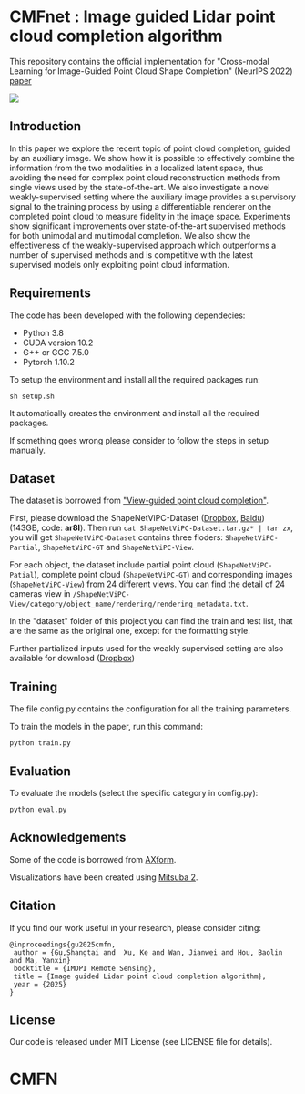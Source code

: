 
# CMFnet : Image guided Lidar point cloud completion algorithm
This repository contains the official implementation for "Cross-modal Learning for Image-Guided Point Cloud Shape Completion" (NeurIPS 2022) [paper](https://arxiv.org/pdf/2209.09552.pdf)

![](figs/mmpc_arch.png)

## Introduction
In this paper we explore the recent topic of point cloud completion, guided by an auxiliary image. We show how it is possible to effectively combine the information from the two modalities in a localized latent space, thus avoiding the need for complex point cloud reconstruction methods from single views used by the state-of-the-art. We also investigate a novel weakly-supervised setting where the auxiliary image provides a supervisory signal to the training process by using a differentiable renderer on the completed point cloud to measure fidelity in the image space. Experiments show significant improvements over state-of-the-art supervised methods for both unimodal and multimodal completion. We also show the effectiveness of the weakly-supervised approach which outperforms a number of supervised methods and is competitive with the latest supervised models only exploiting point cloud information.

## Requirements
The code has been developed with the following dependecies:

- Python 3.8 
- CUDA version 10.2
- G++ or GCC 7.5.0
- Pytorch 1.10.2

To setup the environment and install all the required packages run:

```setup
sh setup.sh
```

It automatically creates the environment and install all the required packages.

If something goes wrong please consider to follow the steps in setup manually.



## Dataset 

The dataset is borrowed from ["View-guided point cloud completion"](https://github.com/Hydrogenion/ViPC).

First, please download the ShapeNetViPC-Dataset ([Dropbox](https://www.dropbox.com/s/271igg35ti93y6z/ShapeNetViPC-Dataset.tar.gz?dl=0), [Baidu](https://pan.baidu.com/s/1NJKPiOsfRsDfYDU_5MH28A)) (143GB, code: **ar8l**). Then run ``cat ShapeNetViPC-Dataset.tar.gz* | tar zx``, you will get ``ShapeNetViPC-Dataset`` contains three floders: ``ShapeNetViPC-Partial``, ``ShapeNetViPC-GT`` and ``ShapeNetViPC-View``. 

For each object, the dataset include partial point cloud (``ShapeNetViPC-Patial``), complete point cloud (``ShapeNetViPC-GT``) and corresponding images (``ShapeNetViPC-View``) from 24 different views. You can find the detail of 24 cameras view in ``/ShapeNetViPC-View/category/object_name/rendering/rendering_metadata.txt``.

In the "dataset" folder of this project you can find the train and test list, that are the same as the original one, except for the formatting style.

Further partialized inputs used for the weakly supervised setting are also available for download ([Dropbox](https://www.dropbox.com/s/5njn6ptkt42sqr9/ShapeNetViPC-PartPart.tar.gz?dl=0))

## Training
The file config.py contains the configuration for all the training parameters.

To train the models in the paper, run this command:

```train
python train.py 
```


## Evaluation

To evaluate the models (select the specific category in config.py):

```eval
python eval.py 
```


## Acknowledgements
Some of the code is borrowed from [AXform](https://github.com/kaiyizhang/AXform). 

Visualizations have been created using [Mitsuba 2](https://www.mitsuba-renderer.org/).


## Citation
If you find our work useful in your research, please consider citing: 

```
@inproceedings{gu2025cmfn,
 author = {Gu,Shangtai and  Xu, Ke and Wan, Jianwei and Hou, Baolin and Ma, Yanxin}
 booktitle = {IMDPI Remote Sensing},
 title = {Image guided Lidar point cloud completion algorithm},
 year = {2025}
}
```


## License 
Our code is released under MIT License (see LICENSE file for details).



# CMFN
